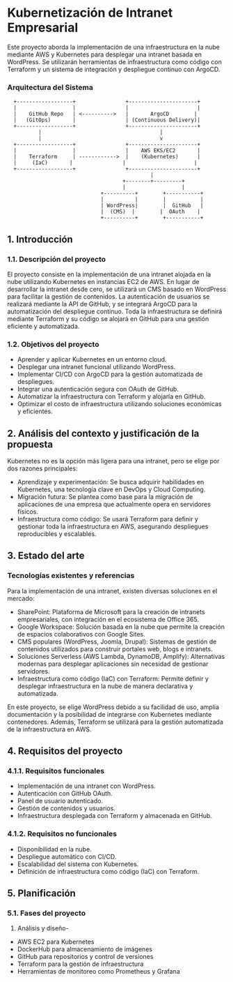 # Kubernetización de Intranet Empresarial

Este proyecto aborda la implementación de una infraestructura en la nube mediante AWS y Kubernetes para desplegar una intranet basada en WordPress. Se utilizarán herramientas de infraestructura como código con Terraform y un sistema de integración y despliegue continuo con ArgoCD.

### Arquitectura del Sistema
```
  +------------------+                +----------------------+
  |                  |                |                      |
  |    GitHub Repo   | <---------->   |       ArgoCD        |
  |   (GitOps)       |                | (Continuous Delivery)|
  +------------------+                +----------------------+
          |                                      |
          |                                      v
  +------------------+                +----------------------+
  |                  |                |    AWS EKS/EC2       |
  |    Terraform     | ------------>  |    (Kubernetes)      |
  |     (IaC)       |                |                      |
  +------------------+                +----------------------+
                                              |
                                     +--------+---------+
                                     |                  |
                              +----------+        +-----------+
                              |          |        |           |
                              | WordPress|        |  GitHub   |
                              |  (CMS)  |        |  OAuth    |
                              +----------+        +-----------+
```

## 1. Introducción

### 1.1. Descripción del proyecto
El proyecto consiste en la implementación de una intranet alojada en la nube utilizando Kubernetes en instancias EC2 de AWS. En lugar de desarrollar la intranet desde cero, se utilizará un CMS basado en WordPress para facilitar la gestión de contenidos. La autenticación de usuarios se realizará mediante la API de GitHub, y se integrará ArgoCD para la automatización del despliegue continuo. Toda la infraestructura se definirá mediante Terraform y su código se alojará en GitHub para una gestión eficiente y automatizada.

### 1.2. Objetivos del proyecto
- Aprender y aplicar Kubernetes en un entorno cloud.
- Desplegar una intranet funcional utilizando WordPress.
- Implementar CI/CD con ArgoCD para la gestión automatizada de despliegues.
- Integrar una autenticación segura con OAuth de GitHub.
- Automatizar la infraestructura con Terraform y alojarla en GitHub.
- Optimizar el costo de infraestructura utilizando soluciones económicas y eficientes.

## 2. Análisis del contexto y justificación de la propuesta
Kubernetes no es la opción más ligera para una intranet, pero se elige por dos razones principales:
- Aprendizaje y experimentación: Se busca adquirir habilidades en Kubernetes, una tecnología clave en DevOps y Cloud Computing.
- Migración futura: Se plantea como base para la migración de aplicaciones de una empresa que actualmente opera en servidores físicos.
- Infraestructura como código: Se usará Terraform para definir y gestionar toda la infraestructura en AWS, asegurando despliegues reproducibles y escalables.

## 3. Estado del arte

### Tecnologías existentes y referencias
Para la implementación de una intranet, existen diversas soluciones en el mercado:
- SharePoint: Plataforma de Microsoft para la creación de intranets empresariales, con integración en el ecosistema de Office 365.
- Google Workspace: Solución basada en la nube que permite la creación de espacios colaborativos con Google Sites.
- CMS populares (WordPress, Joomla, Drupal): Sistemas de gestión de contenidos utilizados para construir portales web, blogs e intranets.
- Soluciones Serverless (AWS Lambda, DynamoDB, Amplify): Alternativas modernas para desplegar aplicaciones sin necesidad de gestionar servidores.
- Infraestructura como código (IaC) con Terraform: Permite definir y desplegar infraestructura en la nube de manera declarativa y automatizada.

En este proyecto, se elige WordPress debido a su facilidad de uso, amplia documentación y la posibilidad de integrarse con Kubernetes mediante contenedores. Además, Terraform se utilizará para la gestión automatizada de la infraestructura en AWS.

## 4. Requisitos del proyecto

### 4.1.1. Requisitos funcionales
- Implementación de una intranet con WordPress.
- Autenticación con GitHub OAuth.
- Panel de usuario autenticado.
- Gestión de contenidos y usuarios.
- Infraestructura desplegada con Terraform y almacenada en GitHub.

### 4.1.2. Requisitos no funcionales
- Disponibilidad en la nube.
- Despliegue automático con CI/CD.
- Escalabilidad del sistema con Kubernetes.
- Definición de infraestructura como código (IaC) con Terraform.

## 5. Planificación

### 5.1. Fases del proyecto
1. Análisis y diseño-
- AWS EC2 para Kubernetes
- DockerHub para almacenamiento de imágenes
- GitHub para repositorios y control de versiones
- Terraform para la gestión de infraestructura
- Herramientas de monitoreo como Prometheus y Grafana